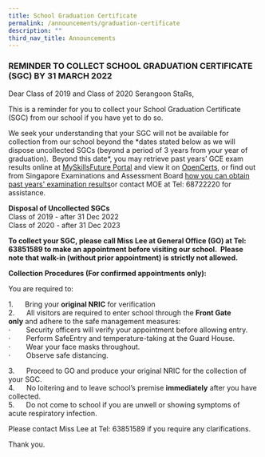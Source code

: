 ```yaml
---
title: School Graduation Certificate
permalink: /announcements/graduation-certificate
description: ""
third_nav_title: Announcements
---
```

### REMINDER TO COLLECT SCHOOL GRADUATION CERTIFICATE (SGC) BY 31 MARCH 2022

Dear Class of 2019 and Class of 2020 Serangoon StaRs,

This is a reminder for you to collect your School Graduation Certificate (SGC) from our school if you have yet to do so. 

We seek your understanding that your SGC will not be available for collection from our school beyond the \*dates stated below as we will dispose uncollected SGCs (beyond a period of 3 years from your year of graduation).  Beyond this date\*, you may retrieve past years’ GCE exam results online at [MySkillsFuture Portal](https://www.myskillsfuture.gov.sg/content/portal/en/individual/skills-passport.html) and view it on [OpenCerts](https://www.opencerts.io/), or find out from Singapore Examinations and Assessment Board [how you can obtain past years' examination results](https://www.seab.gov.sg/home/services/statements-of-results)or contact MOE at Tel: 68722220 for assistance.

**Disposal of Uncollected SGCs** <br>
Class of 2019 - after 31 Dec 2022 <br>
Class of 2020 - after 31 Dec 2023

**To collect your SGC, please call Miss Lee at General Office (GO) at Tel: 63851589 to make an appointment before visiting our school.  Please note that walk-in (without prior appointment) is strictly not allowed.**

**Collection Procedures (For confirmed appointments only):**

You are required to:

1.      Bring your **original NRIC** for verification <br>
2.      All visitors are required to enter school through the **Front Gate only** and adhere to the safe management measures:<br>
·        Security officers will verify your appointment before allowing entry. <br>
·        Perform SafeEntry and temperature-taking at the Guard House. <br>
·        Wear your face masks throughout. <br>
·        Observe safe distancing. <br>

3.      Proceed to GO and produce your original NRIC for the collection of your SGC.   <br>
4.      No loitering and to leave school’s premise **immediately** after you have collected.  <br>
5.      Do not come to school if you are unwell or showing symptoms of acute respiratory infection.

Please contact Miss Lee at Tel: 63851589 if you require any clarifications.

Thank you.